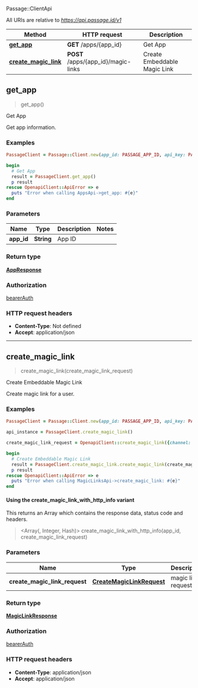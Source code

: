 Passage::ClientApi

All URIs are relative to *https://api.passage.id/v1*

| Method | HTTP request | Description |
| ------ | ------------ | ----------- |
| [**get_app**](ClientApi.md#get_app) | **GET** /apps/{app_id} | Get App |
| [**create_magic_link**](ClientApi.md#create_magic_link) | **POST** /apps/{app_id}/magic-links | Create Embeddable Magic Link |


## get_app

> <AppResponse> get_app()

Get App

Get app information.

### Examples

```ruby
PassageClient = Passage::Client.new(app_id: PASSAGE_APP_ID, api_key: PASSAGE_API_KEY)

begin
  # Get App
  result = PassageClient.get_app()
  p result
rescue OpenapiClient::ApiError => e
  puts "Error when calling AppsApi->get_app: #{e}"
end
```


### Parameters

| Name | Type | Description | Notes |
| ---- | ---- | ----------- | ----- |
| **app_id** | **String** | App ID |  |

### Return type

[**AppResponse**](AppResponse.md)

### Authorization

[bearerAuth](../README.md#bearerAuth)

### HTTP request headers

- **Content-Type**: Not defined
- **Accept**: application/json

---


## create_magic_link

> <MagicLinkResponse> create_magic_link(create_magic_link_request)

Create Embeddable Magic Link

Create magic link for a user.

### Examples

```ruby
PassageClient = Passage::Client.new(app_id: PASSAGE_APP_ID, api_key: PASSAGE_API_KEY)

api_instance = PassageClient.create_magic_link()

create_magic_link_request = OpenapiClient::create_magic_link({channel: OpenapiClient::MagicLinkChannel::EMAIL, email: 'email_example', magic_link_path: 'magic_link_path_example', phone: 'phone_example', redirect_url: 'redirect_url_example', _send: false, ttl: 37, user_id: 'user_id_example'}) # CreateMagicLinkRequest | magic link request

begin
  # Create Embeddable Magic Link
  result = PassageClient.create_magic_link.create_magic_link(create_magic_link_request)
  p result
rescue OpenapiClient::ApiError => e
  puts "Error when calling MagicLinksApi->create_magic_link: #{e}"
end
```

#### Using the create_magic_link_with_http_info variant

This returns an Array which contains the response data, status code and headers.

> <Array(<MagicLinkResponse>, Integer, Hash)> create_magic_link_with_http_info(app_id, create_magic_link_request)


### Parameters

| Name | Type | Description | Notes |
| ---- | ---- | ----------- | ----- |
| **create_magic_link_request** | [**CreateMagicLinkRequest**](CreateMagicLinkRequest.md) | magic link request |  |

### Return type

[**MagicLinkResponse**](MagicLinkResponse.md)

### Authorization

[bearerAuth](../README.md#bearerAuth)

### HTTP request headers

- **Content-Type**: application/json
- **Accept**: application/json

